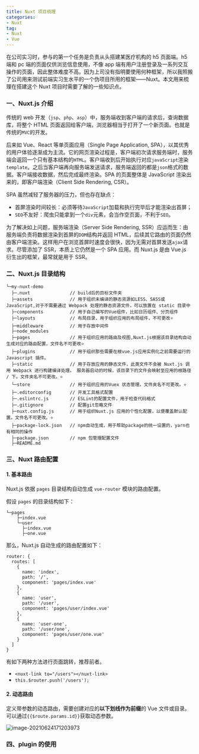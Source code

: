 ```yaml
---
title: Nuxt 项目梳理
categories: 
- Nuxt
tag: 
- Nuxt
- Vue
---
```


在公司实习时，参与的第一个任务是负责从头搭建某医疗机构的 h5 页面端。h5 端和 pc 端的页面仅供浏览信息使用，不像 app 端有用户注册登录及一系列交互操作的页面，因此整体难度不高。因为上司没有指明要使用何种框架，所以我照搬了公司用来测试前端实习生水平的一个伪项目所用的框架——Nuxt。本文用来梳理在搭建这个 Nuxt 项目时需要了解的一些知识点。<!--more-->

### 一、Nuxt.js 介绍

传统的 web 开发（`jsp`、`php`、`asp`）中，服务端收到客户端的请求后，查询数据库，将整个 HTML 页面返回给客户端，浏览器相当于打开了一个新页面。也就是传统的`MVC`的开发。

后来如 Vue、React 等单页面应用（Single Page Application, SPA），以其优秀的用户体验逐渐成为主流。它的网页渲染过程是，客户端初次请求服务端时，服务端会返回一个只有基本结构的`HTML`。客户端收到后开始执行对应`javaScript`渲染`template`。之后当客户端再向服务端发送请求，服务端返回的都是`json`格式的数据。客户端接收数据，然后完成最终渲染。SPA 的页面整体是 JavaScript 渲染出来的，即客户端渲染（Client Side Rendering, CSR）。

SPA 虽然减轻了服务器的压力，但也存在缺点：

- 首屏渲染时间较长：必须等待`JavaScript`加载和执行完毕后才能渲染出首屏；
- `SEO`不友好：爬虫只能拿到一个`div`元素，会当作空页面，不利于`SEO`。

为了解决如上问题，服务端渲染（Server Side Rendering, SSR）应运而生：由服务端负责将数据渲染到首屏的`DOM`结构并返回 HTML，后续其它路由的页面仍然由客户端渲染。这样用户在浏览首屏时速度会很快，因为无需对首屏发送`ajax`请求。尽管添加了 SSR，本质上它仍然是一个 SPA 应用。而 Nuxt.js 是由 Vue.js 衍生出的框架，最常就是用于 SSR。

### 二、Nuxt.js 目录结构

```
└─my-nuxt-demo
  ├─.nuxt               // build后的目标文件夹
  ├─assets              // 用于组织未编译的静态资源如LESS、SASS或JavaScript,对于不需要通过 Webpack 处理的静态资源文件，可以放置在 static 目录中
  ├─components          // 用于自己编写的Vue组件，比如日历组件、分页组件
  ├─layouts             // 布局目录，用于组织应用的布局组件，不可更改⭐
  ├─middleware          // 用于存放中间件
  ├─node_modules
  ├─pages               // 用于组织应用的路由及视图,Nuxt.js根据该目录结构自动生成对应的路由配置，文件名不可更改⭐
  ├─plugins             // 用于组织那些需要在根vue.js应用实例化之前需要运行的 Javascript 插件。
  ├─static              // 用于存放应用的静态文件，此类文件不会被 Nuxt.js 调用 Webpack 进行构建编译处理。 服务器启动的时候，该目录下的文件会映射至应用的根路径 / 下。文件夹名不可更改。⭐
  └─store               // 用于组织应用的Vuex 状态管理。文件夹名不可更改。⭐
  ├─.editorconfig       // 开发工具格式配置
  ├─.eslintrc.js        // ESLint的配置文件，用于检查代码格式
  ├─.gitignore          // 配置git忽略文件
  ├─nuxt.config.js      // 用于组织Nuxt.js 应用的个性化配置，以便覆盖默认配置。文件名不可更改。⭐
  ├─package-lock.json   // npm自动生成，用于帮助package的统一设置的，yarn也有相同的操作
  ├─package.json        // npm 包管理配置文件
  ├─README.md
```

### 三、Nuxt 路由配置

#### 1. 基本路由

Nuxt.js 依据 `pages` 目录结构自动生成 `vue-router` 模块的路由配置。

假设 `pages` 的目录结构如下：

```
└─pages
    ├─index.vue
    └─user
      ├─index.vue
      ├─one.vue
```

那么，Nuxt.js 自动生成的路由配置如下：

```
router: {
  routes: [
    {
      name: 'index',
      path: '/',
      component: 'pages/index.vue'
    },
    {
      name: 'user',
      path: '/user',
      component: 'pages/user/index.vue'
    },
    {
      name: 'user-one',
      path: '/user/one',
      component: 'pages/user/one.vue'
    }
  ]
}
```

有如下两种方法进行页面跳转，推荐前者。

- `<nuxt-link to="/users"></nuxt-link>`
- `this.$router.push('/users');`

#### 2. 动态路由

定义带参数的动态路由，需要创建对应的**以下划线作为前缀**的 Vue 文件或目录。可以通过`{{$route.params.id}}`获取动态参数。

![image-20210624171203973](https://cdn.jsdelivr.net/gh/baimohui/FigureBed/img/20210624171212.png)

### 四、plugin 的使用

